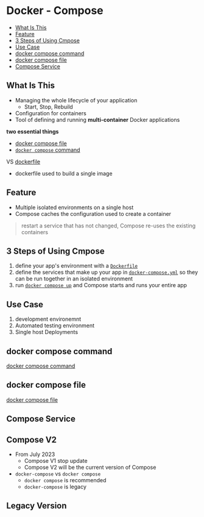 # Docker - Compose

* [What Is This](#what-is-this)
* [Feature](#feature)
* [3 Steps of Using Cmpose](#3-steps-of-using-cmpose)
* [Use Case](#use-case)
* [docker compose command](#docker-compose-command)
* [docker compose file](#docker-compose-file)
* [Compose Service](#compose-service)

## What Is This

- Managing the whole lifecycle of your application
  - Start, Stop, Rebuild
- Configuration for containers
- Tool of defining and running **multi-container** Docker applications

**two essential things**

- [docker compose file](#docker-compose-file)
- [`docker compose` command](docker-compose-command.md)

VS [dockerfile](docker-dockerfile.md)

- dockerfile used to build a single image

## Feature

- Multiple isolated environments on a single host
- Compose caches the configuration used to create a container

> restart a service that has not changed, Compose re-uses the existing containers

## 3 Steps of Using Cmpose

1. define your app's environment with a [`Dockerfile`](docker-dockerfile.md)
2. define the services that make up your app in [`docker-compose.yml`](#docker-compose-file) so they can be run together in an isolated environment
3. run [`docker compose up`](#docker-compose-command) and Compose starts and runs your entire app

## Use Case

1. development environemnt
2. Automated testing environment
3. Single host Deployments

## docker compose command

[docker compose command](docker-compose-command.md)

## docker compose file

[docker compose file](docker-compose-file.md)

## Compose Service

## Compose V2

- From July 2023
  - Compose V1 stop update
  - Compose V2 will be the current version of Compose
- `docker-compose` vs `docker compose`
  - `docker compose` is recommended
  - `docker-compose` is legacy

## Legacy Version



